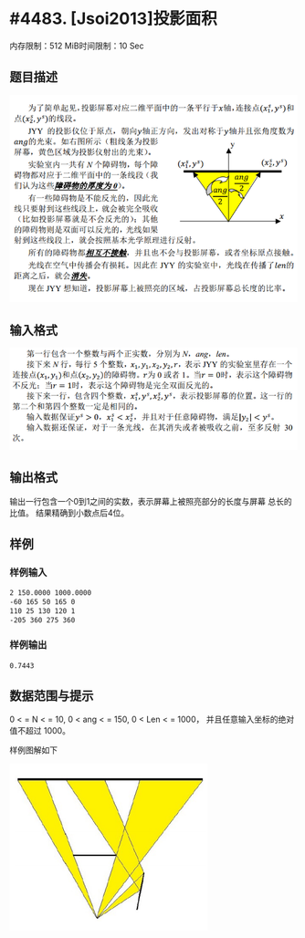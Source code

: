 # #4483. [Jsoi2013]投影面积

内存限制：512 MiB时间限制：10 Sec

## 题目描述

![](upload/201604/1.png)

## 输入格式

![](upload/201604/2.png)

## 输出格式

输出一行包含一个0到1之间的实数，表示屏幕上被照亮部分的长度与屏幕
总长的比值。 结果精确到小数点后4位。

## 样例

### 样例输入

    
    2 150.0000 1000.0000
    -60 165 50 165 0
    110 25 130 120 1
    -205 360 275 360
    

### 样例输出

    
    0.7443
    

## 数据范围与提示

0 < = N < = 10, 0 < ang < = 150, 0 < Len < = 1000， 并且任意输入坐标的绝对值不超过 1000。

样例图解如下

![](upload/201604/3.png)
